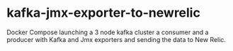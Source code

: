 # kafka-jmx-exporter-to-newrelic
Docker Compose launching a 3 node kafka cluster a consumer and a producer with Kafka and Jmx exporters and sending the data to New Relic.
